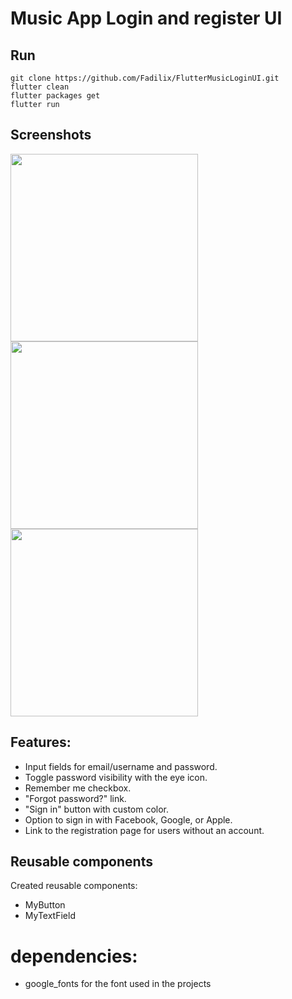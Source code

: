 # Music App Login and register UI

## Run
```flutter
git clone https://github.com/Fadilix/FlutterMusicLoginUI.git
flutter clean
flutter packages get
flutter run
```

## Screenshots
<img width="300" src="https://github.com/Fadilix/FlutterMusicLoginUI/assets/121851593/8125971b-480f-4225-a960-5e0a08c0b15a">

<img width="300" src="https://github.com/Fadilix/FlutterMusicLoginUI/assets/121851593/1405fcc5-6014-46c1-97cf-303d0f39da4a">

<img width="300" src="https://github.com/Fadilix/FlutterMusicLoginUI/assets/121851593/a98a559f-ac8f-426a-b3fe-ee66adf7a716">

## Features:
- Input fields for email/username and password.
- Toggle password visibility with the eye icon.
- Remember me checkbox.
- "Forgot password?" link.
- "Sign in" button with custom color.
- Option to sign in with Facebook, Google, or Apple.
- Link to the registration page for users without an account.

## Reusable components
Created reusable components:
- MyButton
- MyTextField

# dependencies:
- google_fonts for the font used in the projects
